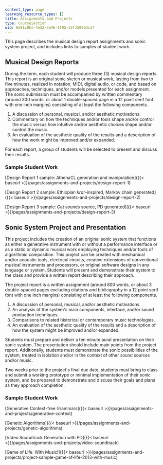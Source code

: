 ```yaml
---
content_type: page
learning_resource_types: []
title: Assignments and Projects
type: CourseSection
uid: 6e81c0bd-4e52-5a46-1f05-35f350963ca7
---
```


This page describes the musical design report assignments and sonic system project, and includes links to samples of student work.

Musical Design Reports
----------------------

During the term, each student will produce three (3) musical design reports. This report is an original sonic sketch or musical work, lasting from two to five minutes, realized in notation, MIDI, digital audio, or code, and based on approaches, techniques, and/or models presented for each assignment. The sonic submission must be accompanied by written commentary (around 300 words, or about 1 double-spaced page in a 12 point serif font with one inch margins) consisting of at least the following components.

1.  A discussion of personal, musical, and/or aesthetic motivations.
2.  Commentary on how the techniques and/or tools shape and/or control the music versus how intuitive and/or aesthetic choices shape and/or control the music.
3.  An evaluation of the aesthetic quality of the results and a description of how the work might be improved and/or expanded.

For each report, a group of students will be selected to present and discuss their results.

### Sample Student Work

[Design Report 1 sample: AthenaCL generation and manipulation]({{< baseurl >}}/pages/assignments-and-projects/design-report-1)

[Design Report 2 sample: Ethiopian _krar_\-inspired, Markov chain generated]({{< baseurl >}}/pages/assignments-and-projects/design-report-2)

[Design Report 3 sample: Cat sounds source, PD generated]({{< baseurl >}}/pages/assignments-and-projects/design-report-3)

Sonic System Project and Presentation
-------------------------------------

This project includes the creation of an original sonic system that functions as either a generative instrument with or without a performance interface or as a static or dynamic musical work employing techniques and/or tools of algorithmic composition. This project can be created with mechanical and/or acoustic tools, electrical circuits, creative extensions of conventional musical instruments and processors, or original software designs in any language or system. Students will present and demonstrate their system to the class and provide a written report describing their approach.

The project report is a written assignment (around 800 words, or about 3 double-spaced pages excluding citations and bibliography in a 12 point serif font with one inch margins) consisting of at least the following components.

1.  A discussion of personal, musical, and/or aesthetic motivations.
2.  An analysis of the system's main components, interface, and/or sound production techniques.
3.  Comparisons to related historical or contemporary music technologies.
4.  An evaluation of the aesthetic quality of the results and a description of how the system might be improved and/or expanded.

Students must prepare and deliver a ten minute aural presentation on their sonic system. The presentation should include main points from the project report. Additionally, students must demonstrate the sonic possibilities of the system, treated in isolation and/or in the context of other sound sources and/or music.

Two weeks prior to the project's final due date, students must bring to class and submit a working prototype or minimal implementation of their sonic system, and be prepared to demonstrate and discuss their goals and plans as they approach completion.

### Sample Student Work

[Generative Context-free Grammars]({{< baseurl >}}/pages/assignments-and-projects/generative-context)

[Genetic Algorithms]({{< baseurl >}}/pages/assignments-and-projects/genetic-algorithms)

[Video Soundtrack Generation with PD]({{< baseurl >}}/pages/assignments-and-projects/video-soundtrack)

[Game of Life: With Music!]({{< baseurl >}}/pages/assignments-and-projects/project-sample-game-of-life-2013-with-music)